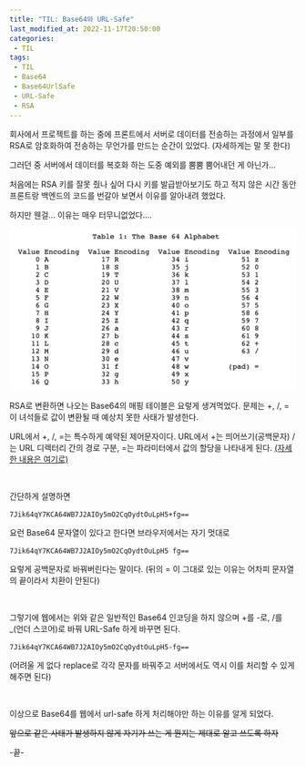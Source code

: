 ```yaml
---
title: "TIL: Base64와 URL-Safe"
last_modified_at: 2022-11-17T20:50:00
categories: 
 - TIL
tags:
 - TIL
 - Base64
 - Base64UrlSafe
 - URL-Safe
 - RSA
---
```


회사에서 프로젝트를 하는 중에 프론트에서 서버로 데이터를 전송하는 과정에서 일부를 RSA로 암호화하여 전송하는 무언가를 만드는 순간이 있었다. (자세하게는 말 못 한다)

그러던 중 서버에서 데이터를 복호화 하는 도중 예외를 뿜뿜 뿜어내던 게 아닌가...

처음에는 RSA 키를 잘못 줬나 싶어 다시 키를 발급받아보기도 하고 적지 않은 시간 동안 프론트랑 백엔드의 코드를 번갈아 보면서 이유를 알아내려 했었다.

하지만 웬걸... 이유는 매우 터무니없었다....

![image](/assets/images/posts/til/01.png)

RSA로 변환하면 나오는 Base64의 매핑 테이블은 요렇게 생겨먹었다. 문제는 +, /, = 이 녀석들로 값이 변환될 때 예상치 못한 사태가 발생한다.

URL에서 +, /, =는 특수하게 예약된 제어문자이다. URL에서 +는 띄어쓰기(공백문자) /는 URL 디렉터리 간의 경로 구분, =는 파라미터에서 값의 할당을 나타내게 된다. [(자세한 내용은 여기로)](https://developers.google.com/maps/url-encoding?hl=ko#special-characters)

<br/>

간단하게 설명하면
```
7Jik64qY7KCA64WB7J2AIOy5mO2CqOydtOuLpH5+fg==
```
요런 Base64 문자열이 있다고 한다면 브라우저에서는 자기 멋대로

```
7Jik64qY7KCA64WB7J2AIOy5mO2CqOydtOuLpH5 fg==
```

요렇게 공백문자로 바꿔버린다는 말이다. (뒤의 = 이 그대로 있는 이유는 어차피 문자열의 끝이라서 치환이 안된다)

<br/>

그렇기에 웹에서는 위와 같은 일반적인 Base64 인코딩을 하지 않으며 +를 -로, /를 _(언더 스코어)로 바꿔 URL-Safe 하게 바꾸면 된다.

```
7Jik64qY7KCA64WB7J2AIOy5mO2CqOydtOuLpH5-fg==
```
(어려울 게 없다 replace로 각각 문자를 바꿔주고 서버에서도 역시 이를 처리할 수 있게 해주면 된다)

<br/>

이상으로 Base64를 웹에서 url-safe 하게 처리해야만 하는 이유를 알게 되었다.

~~앞으로 같은 사태가 발생하지 않게 자기가 쓰는 게 뭔지는 제대로 알고 쓰도록 하자~~

-끝-